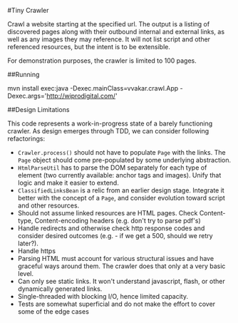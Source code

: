 #Tiny Crawler

Crawl a website starting at the specified url. The output is a listing of discovered pages along with their outbound internal and external links, as well as any images they may reference. It will not list script and other referenced resources, but the intent is to be extensible.

For demonstration purposes, the crawler is limited to 100 pages.


##Running

mvn install exec:java -Dexec.mainClass=vvakar.crawl.App -Dexec.args='http://wiprodigital.com/'


##Design Limitations

This code represents a work-in-progress state of a barely functioning crawler. As design emerges through TDD, we can consider following refactorings:
* `Crawler.process()` should not have to populate `Page` with the links. The `Page` object should come pre-populated by some underlying abstraction.
* `HtmlParseUtil` has to parse the DOM separately for each type of element (two currently available: anchor tags and images). Unify that logic and make it easier to extend.
* `ClassifiedLinksBean` is a relic from an earlier design stage. Integrate it better with the concept of a `Page`, and consider evolution toward script and other resources.
* Should not assume linked resources are HTML pages. Check Content-type, Content-encoding headers (e.g. don't try to parse pdf's)
* Handle redirects and otherwise check http response codes and consider desired outcomes (e.g. - if we get a 500, should we retry later?).
* Handle https
* Parsing HTML must account for various structural issues and have graceful ways around them. The crawler does that only at a very basic level.
* Can only see static links. It won't understand javascript, flash, or other dynamically generated links.
* Single-threaded with blocking I/O, hence limited capacity.
* Tests are somewhat superficial and do not make the effort to cover some of the edge cases



